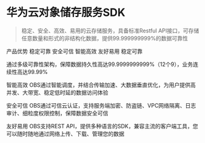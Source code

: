 华为云对象储存服务SDK
============
>稳定、安全、高效、易用的云存储服务，具备标准Restful API接口，可存储任意数量和形式的非结构化数据，提供99.999999999%的数据可靠性

产品优势 稳定可靠 安全可信 智能高效 友好易用 稳定可靠

通过多级可靠性架构，保障数据持久性高达99.9999999999%（12个9），业务连续性高达99.99%

智能高效
OBS通过智能调度，并结合传输加速、大数据垂直优化，为用户提供高并发、大带宽、稳定低时延的数据访问体验

安全可信
OBS通过可信云认证，支持服务端加密、防盗链、VPC网络隔离、日志审计、细粒度权限控制，保障数据安全可信

友好易用
OBS支持REST API，提供多种语言的SDK，兼容主流的客户端工具，您可以随时随地通过网络上传、下载、管理您的数据

